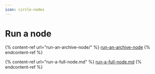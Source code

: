 ```yaml
---
icon: circle-nodes
---
```


# Run a node

{% content-ref url="run-an-archive-node/" %}
[run-an-archive-node](run-an-archive-node/)
{% endcontent-ref %}

{% content-ref url="run-a-full-node.md" %}
[run-a-full-node.md](run-a-full-node.md)
{% endcontent-ref %}
